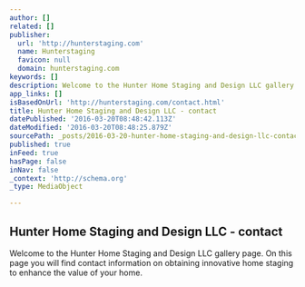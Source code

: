 ```yaml
---
author: []
related: []
publisher:
  url: 'http://hunterstaging.com'
  name: Hunterstaging
  favicon: null
  domain: hunterstaging.com
keywords: []
description: Welcome to the Hunter Home Staging and Design LLC gallery page. On this page you will find contact information on obtaining innovative home staging to enhance the value of your home.
app_links: []
isBasedOnUrl: 'http://hunterstaging.com/contact.html'
title: Hunter Home Staging and Design LLC - contact
datePublished: '2016-03-20T08:48:42.113Z'
dateModified: '2016-03-20T08:48:25.879Z'
sourcePath: _posts/2016-03-20-hunter-home-staging-and-design-llc-contact.md
published: true
inFeed: true
hasPage: false
inNav: false
_context: 'http://schema.org'
_type: MediaObject

---
```

<article style=""><h1>Hunter Home Staging and Design LLC - contact</h1><p>Welcome to the Hunter Home Staging and Design LLC gallery page. On this page you will find contact information on obtaining innovative home staging to enhance the value of your home.</p></article>